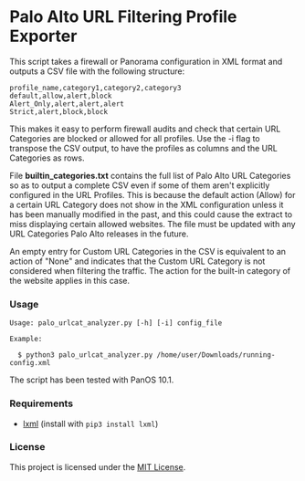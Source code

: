 # Palo Alto URL Filtering Profile Exporter

This script takes a firewall or Panorama configuration in XML format and outputs a CSV file with the following structure:

```
profile_name,category1,category2,category3
default,allow,alert,block
Alert_Only,alert,alert,alert
Strict,alert,block,block
```

This makes it easy to perform firewall audits and check that certain URL Categories are blocked or allowed for all profiles. Use the -i flag to transpose the CSV output, to have the profiles as columns and the URL Categories as rows.

File **builtin_categories.txt** contains the full list of Palo Alto URL Categories so as to output a complete CSV even if some of them aren't explicitly configured in the URL Profiles. This is because the default action (Allow) for a certain URL Category does not show in the XML configuration unless it has been manually modified in the past, and this could cause the extract to miss displaying certain allowed websites. The file must be updated with any URL Categories Palo Alto releases in the future.

An empty entry for Custom URL Categories in the CSV is equivalent to an action of "None" and indicates that the Custom URL Category is not considered when filtering the traffic. The action for the built-in category of the website applies in this case.

### Usage

```
Usage: palo_urlcat_analyzer.py [-h] [-i] config_file
```
```
Example:

  $ python3 palo_urlcat_analyzer.py /home/user/Downloads/running-config.xml
```

The script has been tested with PanOS 10.1.

### Requirements

- [lxml](https://pypi.org/project/lxml/) (install with ```pip3 install lxml```)

### License

This project is licensed under the [MIT License](LICENSE).
